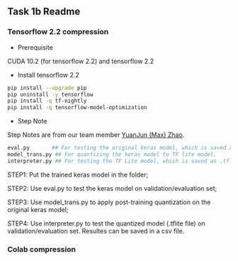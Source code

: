 ## Task 1b Readme

### Tensorflow 2.2 compression

- Prerequisite


CUDA 10.2 (for tensorflow 2.2) and tensorflow 2.2


- Install tensorflow 2.2

```bash
pip install --upgrade pip
pip uninstall -y tensorflow
pip install -q tf-nightly
pip install -q tensorflow-model-optimization
```

- Step Note

Step Notes are from our team member [YuanJun (Max) Zhao](zhaoyj1122).

```bash
eval.py       ## For testing the original keras model, which is saved as .hdf5 format. (This is an early version. Cropping is used to make sure the size of the features in training and evaluation sets is the same.)
model_trans.py ## For quantizing the keras model to TF lite model.
interpreter.py ## For testing the TF Lite model, which is saved as .tflite format.
```

STEP1: Put the trained keras model in the folder;

STEP2: Use eval.py to test the keras model on validation/evaluation set;

STEP3: Use model_trans.py to apply post-training quantization on the original keras model;

STEP4: Use interpreter.py to test the quantized model (.tflite file) on validation/evaluation set. Resultes can be saved in a csv file. 

### Colab compression

